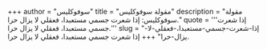 +++
author = "سوفوكليس"
title = "مقولة سوفوكليس"
description = "مقولة سوفوكليس: إذا شعرت جسمي مستعبدا، فعقلي لا يزال حرا."
quote = '''إذا شعرت جسمي مستعبدا، فعقلي لا يزال حرا.'''
slug = "إذا-شعرت-جسمي-مستعبدا،-فعقلي-لا-يزال-حرا"
+++
إذا شعرت جسمي مستعبدا، فعقلي لا يزال حرا.
